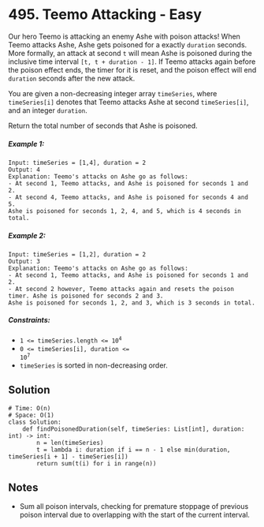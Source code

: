 # 495. Teemo Attacking - Easy

Our hero Teemo is attacking an enemy Ashe with poison attacks! When Teemo attacks Ashe, Ashe gets poisoned for a exactly `duration` seconds. More formally, an attack at second `t` will mean Ashe is poisoned during the inclusive time interval `[t, t + duration - 1]`. If Teemo attacks again before the poison effect ends, the timer for it is reset, and the poison effect will end `duration` seconds after the new attack.

You are given a non-decreasing integer array `timeSeries`, where `timeSeries[i]` denotes that Teemo attacks Ashe at second `timeSeries[i]`, and an integer `duration`.

Return the total number of seconds that Ashe is poisoned.

##### Example 1:

```
Input: timeSeries = [1,4], duration = 2
Output: 4
Explanation: Teemo's attacks on Ashe go as follows:
- At second 1, Teemo attacks, and Ashe is poisoned for seconds 1 and 2.
- At second 4, Teemo attacks, and Ashe is poisoned for seconds 4 and 5.
Ashe is poisoned for seconds 1, 2, 4, and 5, which is 4 seconds in total.
```

##### Example 2:

```
Input: timeSeries = [1,2], duration = 2
Output: 3
Explanation: Teemo's attacks on Ashe go as follows:
- At second 1, Teemo attacks, and Ashe is poisoned for seconds 1 and 2.
- At second 2 however, Teemo attacks again and resets the poison timer. Ashe is poisoned for seconds 2 and 3.
Ashe is poisoned for seconds 1, 2, and 3, which is 3 seconds in total.
```

##### Constraints:

- <code>1 <= timeSeries.length <= 10<sup>4</sup></code>
- <code>0 <= timeSeries[i], duration <= 10<sup>7</sup></code>
- `timeSeries` is sorted in non-decreasing order.

## Solution

```
# Time: O(n)
# Space: O(1)
class Solution:
    def findPoisonedDuration(self, timeSeries: List[int], duration: int) -> int:
        n = len(timeSeries)
        t = lambda i: duration if i == n - 1 else min(duration, timeSeries[i + 1] - timeSeries[i])
        return sum(t(i) for i in range(n))
```

## Notes
- Sum all poison intervals, checking for premature stoppage of previous poison interval due to overlapping with the start of the current interval.